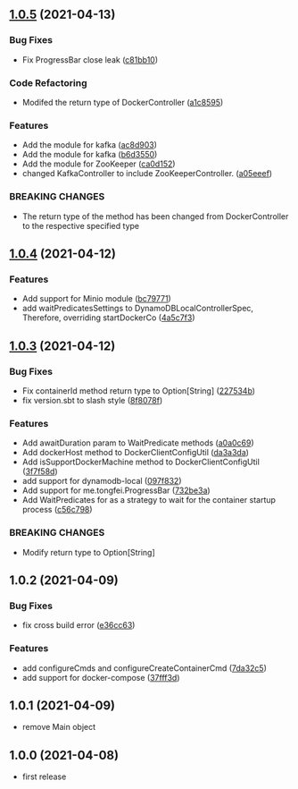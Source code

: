 ## [1.0.5](https://github.com/j5ik2o/docker-controller-scala/compare/v1.0.4...v1.0.5) (2021-04-13)

### Bug Fixes

* Fix ProgressBar close leak ([c81bb10](https://github.com/j5ik2o/docker-controller-scala/commit/c81bb105ede702da0e11d39418e5adb8b06c6fbf))

### Code Refactoring

* Modifed the return type of DockerController ([a1c8595](https://github.com/j5ik2o/docker-controller-scala/commit/a1c8595b5f6f041fdbf52456b54616b5237bdc91))

### Features

* Add the module for kafka ([ac8d903](https://github.com/j5ik2o/docker-controller-scala/commit/ac8d9036197dbe284a6d76082de624fe4bc2e66f))
* Add the module for kafka ([b6d3550](https://github.com/j5ik2o/docker-controller-scala/commit/b6d3550ca5f0247ff3c98d82053ad77f9fc1bcc2))
* Add the module for ZooKeeper ([ca0d152](https://github.com/j5ik2o/docker-controller-scala/commit/ca0d152c1f4aff6ce9bab8587a7d2893cc1b5772))
* changed KafkaController to include ZooKeeperController. ([a05eeef](https://github.com/j5ik2o/docker-controller-scala/commit/a05eeef9628dfe1f4d3f86e55c494df7804a65bf))

### BREAKING CHANGES

* The return type of the method has been changed from DockerController to the
respective specified type

## [1.0.4](https://github.com/j5ik2o/docker-controller-scala/compare/v1.0.3...v1.0.4) (2021-04-12)

### Features

* Add support for Minio module ([bc79771](https://github.com/j5ik2o/docker-controller-scala/commit/bc797713cbd07a5fc2197567bb489d1f27e46c7a))
* add waitPredicatesSettings to DynamoDBLocalControllerSpec, Therefore, overriding startDockerCo ([4a5c7f3](https://github.com/j5ik2o/docker-controller-scala/commit/4a5c7f3353f46b7d649f06da7eb39e2bb7245e6e))

## [1.0.3](https://github.com/j5ik2o/docker-controller-scala/compare/v1.0.2...v1.0.3) (2021-04-12)

### Bug Fixes

* Fix containerId method return type to Option[String] ([227534b](https://github.com/j5ik2o/docker-controller-scala/commit/227534b5579666de0333d5c870ae8f612daebbdd))
* fix version.sbt to slash style ([8f8078f](https://github.com/j5ik2o/docker-controller-scala/commit/8f8078f0e7ee904a561ad6618643e359e09fcae1))

### Features

* Add awaitDuration param to WaitPredicate methods ([a0a0c69](https://github.com/j5ik2o/docker-controller-scala/commit/a0a0c6977f8c473f941ea2cf9954944a943929d0))
* Add dockerHost method to DockerClientConfigUtil ([da3a3da](https://github.com/j5ik2o/docker-controller-scala/commit/da3a3da080187c5ae99db1550d2aedb91509eaf0))
* Add isSupportDockerMachine method to DockerClientConfigUtil ([3f7f58d](https://github.com/j5ik2o/docker-controller-scala/commit/3f7f58d50df30b00ff60ec33f83a3589a5b1e5e7))
* add support for dynamodb-local ([097f832](https://github.com/j5ik2o/docker-controller-scala/commit/097f8327e0c5660a667733d7852c8d49287b1f7e))
* Add support for me.tongfei.ProgressBar ([732be3a](https://github.com/j5ik2o/docker-controller-scala/commit/732be3a7951950219a67fe71524ac70865d2156c))
* Add WaitPredicates for as a strategy to wait for the container startup process ([c56c798](https://github.com/j5ik2o/docker-controller-scala/commit/c56c798fe1f72f969e4632556a43de50a836c8ed))

### BREAKING CHANGES

* Modify return type to Option[String]

## 1.0.2 (2021-04-09)

### Bug Fixes

* fix cross build error ([e36cc63](https://github.com/j5ik2o/docker-controller-scala/commit/e36cc63831113cef267a27b68e16d8849d869a2b))

### Features

* add configureCmds and configureCreateContainerCmd ([7da32c5](https://github.com/j5ik2o/docker-controller-scala/commit/7da32c5a32f106288a811abbc6d645e022e5917a))
* add support for docker-compose ([37fff3d](https://github.com/j5ik2o/docker-controller-scala/commit/37fff3d9ef176207a3ff1f6cf2001952e7c370bc))

## 1.0.1 (2021-04-09)

* remove Main object

## 1.0.0 (2021-04-08)

* first release
